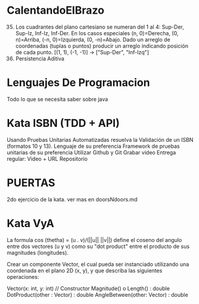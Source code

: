 # CalentandoElBrazo
35. Los cuadrantes del plano cartesiano se numeran del 1 al 4: Sup-Der, Sup-Iz, Inf-Iz, Inf-Der. En los casos especiales (n, 0)=Derecha, (0, n)=Arriba, (-n, 0)=Izquierda, (0, -n)=Abajo. Dado un arreglo de coordenadas (tuplas o puntos) producir un arreglo indicando posición de cada punto. [(1, 1), (-1, -1)] -> ["Sup-Der", "Inf-Izq"]
17. Persistencia Aditiva
# Lenguajes De Programacion
Todo lo que se necesita saber sobre java
# Kata ISBN (TDD + API)
Usando Pruebas Unitarias Automatizadas resuelva la Validación de un ISBN (formatos 10 y 13).
Lenguaje de su preferencia
Framework de pruebas unitarias de su preferencia
Utilizar Github y Git
Grabar video
Entrega regular: Video  + URL Repositorio
# PUERTAS
2do ejercicio de la kata.
ver mas en doorsNdoors.md
# Kata VyA
La formula cos (thetha) = (u . v)/(||u|| ||v||) define el coseno del angulo entre dos vectores (u y v) como su "dot product" entre el producto de sus magnitudes (longitudes).

Crear un componente Vector, el cual pueda ser instanciado utilizando una coordenada en el plano 2D (x, y), y que describa las siguientes operaciones:

Vector(x: int, y: int) // Constructor
Magnitude() o Length() : double
DotProduct(other : Vector) : double
AngleBetween(other: Vector) : double
